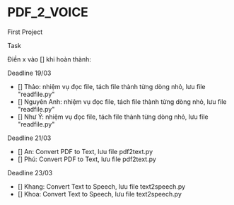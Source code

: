 # PDF_2_VOICE
First Project

Task

Điền x vào [] khi hoàn thành:

Deadline 19/03
- [] Thảo: nhiệm vụ đọc file, tách file thành từng dòng nhỏ, lưu file "readfile.py"
- [] Nguyên Anh: nhiệm vụ đọc file, tách file thành từng dòng nhỏ, lưu file "readfile.py"
- [] Như Ý: nhiệm vụ đọc file, tách file thành từng dòng nhỏ, lưu file "readfile.py"

Deadline 21/03
- [] An: Convert PDF to Text, lưu file pdf2text.py
- [] Phú: Convert PDF to Text, lưu file pdf2text.py

Deadline 23/03
- [] Khang: Convert Text to Speech, lưu file text2speech.py
- [] Khoa: Convert Text to Speech, lưu file text2speech.py
